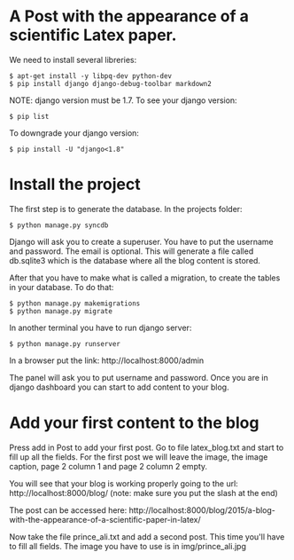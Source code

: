 A Post with the appearance of a scientific Latex paper.
==================

We need to install several libreries:

	$ apt-get install -y libpq-dev python-dev
	$ pip install django django-debug-toolbar markdown2

NOTE: django version must be 1.7. To see your django version:

	$ pip list
To downgrade your django version:
	
	$ pip install -U "django<1.8"


Install the project
==================================================
The first step is to generate the database. In the projects folder:
  
	$ python manage.py syncdb  
Django will ask you to create a superuser. You have to put the username and password. The email is optional. 
This will generate a file called db.sqlite3 which is the database where all the blog content is stored.

After that you have to make what is called a migration, to create the tables in your database. To do that:
	
	$ python manage.py makemigrations
	$ python manage.py migrate

In another terminal you have to run django server:

	$ python manage.py runserver  

In a browser put the link: http://localhost:8000/admin

The panel will ask you to put username and password. Once you are in django dashboard you can start to add content to
your blog.

Add your first content to the blog
==================================================

Press add in Post to add your first post. Go to file latex_blog.txt and start to fill up all the fields. For the first
post we will leave the image, the image caption, page 2 column 1 and page 2 column 2 empty.

You will see that your blog is working properly going to the url: http://localhost:8000/blog/ (note: make sure you put the slash at the end)

The post can be accessed here: http://localhost:8000/blog/2015/a-blog-with-the-appearance-of-a-scientific-paper-in-latex/

Now take the file prince_ali.txt and add a second post. This time you'll have to fill all fields. The image you have to use
is in img/prince_ali.jpg



